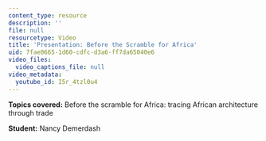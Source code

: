 ```yaml
---
content_type: resource
description: ''
file: null
resourcetype: Video
title: 'Presentation: Before the Scramble for Africa'
uid: 7fae0665-1d60-cdfc-d3a6-ff7da65040e6
video_files:
  video_captions_file: null
video_metadata:
  youtube_id: I5r_4tzl0u4
---
```


**Topics covered:** Before the scramble for Africa: tracing African architecture through trade

**Student:** Nancy Demerdash
